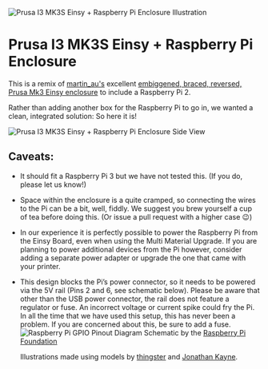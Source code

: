![Prusa I3 MK3S Einsy + Raspberry Pi Enclosure Illustration](https://github.com/ksasaHQ/Prusa-Enclosure-Raspberry-Pi/raw/master/images/Illustration-Perspective.svg)

# Prusa I3 MK3S Einsy + Raspberry Pi Enclosure

This is a remix of [martin_au's](https://www.thingiverse.com/martin_au) excellent [embiggened, braced, reversed, Prusa Mk3 Einsy enclosure](https://www.thingiverse.com/thing:3424832) to include a Raspberry Pi 2.

Rather than adding another box for the Raspberry Pi to go in, we wanted a clean, integrated solution: So here it is!

![Prusa I3 MK3S Einsy + Raspberry Pi Enclosure Side View](https://github.com/ksasaHQ/Prusa-Enclosure-Raspberry-Pi/raw/master/images/Illustration-Side-View.svg)

## Caveats:

- It should fit a Raspberry Pi 3 but we have not tested this. (If you do, please let us know!)
- Space within the enclosure is a quite cramped, so connecting the wires to the Pi can be a bit, well, fiddly. We suggest you brew yourself a cup of tea before doing this. (Or issue a pull request with a higher case 😉)
- In our experience it is perfectly possible to power the Raspberry Pi from the Einsy Board, even when using the Multi Material Upgrade. If you are planning to power additional devices from the Pi however, consider adding a separate power adapter or upgrade the one that came with your printer.
- This design blocks the Pi’s power connector, so it needs to be powered via the 5V rail (Pins 2 and 6, see schematic below). Please be aware that other than the USB power connector, the rail does not feature a regulator or fuse. An incorrect voltage or current spike could fry the Pi. In all the time that we have used this setup, this has never been a problem. If you are concerned about this, be sure to add a fuse.
  ![Raspberry Pi GPIO Pinout Diagram](https://github.com/ksasaHQ/Prusa-Enclosure-Raspberry-Pi/raw/master/images/GPIO-Pinout-Diagram.png "Raspberry Pi GPIO Pinout Diagram")
  Schematic by the [Raspberry Pi Foundation](https://www.raspberrypi.org/documentation/usage/gpio/)

  Illustrations made using models by [thingster](https://grabcad.com/library/raspberry-pi-3-board-1) and
  [Jonathan Kayne](https://grabcad.com/library/prusa-i3-mk3s-solidworks-with-step-1).
